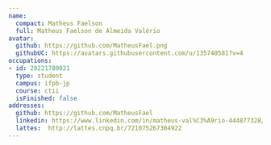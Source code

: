 ```yaml
---
name:
  compact: Matheus Faelson
  full: Matheus Faelson de Almeida Valério
avatar:
  github: https://github.com/MatheusFael.png
  githubUC: https://avatars.githubusercontent.com/u/135740581?v=4
occupations:
- id: 20221780021
  type: student
  campus: ifpb-jp
  course: ctii
  isFinished: false
addresses:
  github: https://github.com/MatheusFael
  linkedin: https://www.linkedin.com/in/matheus-val%C3%A9rio-444877328/
  lattes:  http://lattes.cnpq.br/721075267304922
---
```


